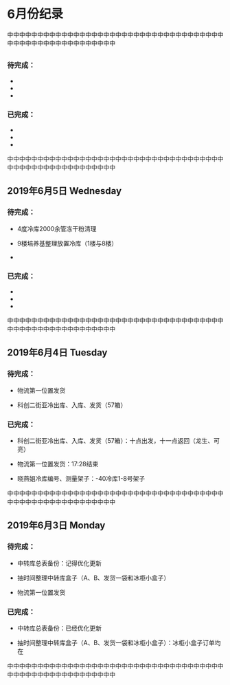 # 6月份纪录

中中中中中中中中中中中中中中中中中中中中中中中中中中中中中中中中中中中中中中中中中中中中中中中中中中中中中中

## 

### 待完成：

- 

- 

- 

### 已完成：

- 

- 

- 

中中中中中中中中中中中中中中中中中中中中中中中中中中中中中中中中中中中中中中中中中中中中中中中中中中中中中中

## 2019年6月5日 Wednesday

### 待完成：

- 4度冷库2000余管冻干粉清理

- 9楼培养基整理放置冷库（1楼与8楼）

- 

### 已完成：

- 

- 

- 

中中中中中中中中中中中中中中中中中中中中中中中中中中中中中中中中中中中中中中中中中中中中中中中中中中中中中中

## 2019年6月4日 Tuesday

### 待完成：

- 物流第一位置发货

- 科创二街亚冷出库、入库、发货（57箱）

### 已完成：

- 科创二街亚冷出库、入库、发货（57箱）：十点出发，十一点返回（龙生、可亮）

- 物流第一位置发货：17:28结束

- 晓燕姐冷库编号、测量架子：-40冷库1-8号架子

中中中中中中中中中中中中中中中中中中中中中中中中中中中中中中中中中中中中中中中中中中中中中中中中中中中中中中

## 2019年6月3日 Monday

### 待完成：

- 中转库总表备份：记得优化更新

- 抽时间整理中转库盒子（A、B、发货一袋和冰柜小盒子）

- 物流第一位置发货

### 已完成：

- 中转库总表备份：已经优化更新

- 抽时间整理中转库盒子（A、B、发货一袋和冰柜小盒子）：冰柜小盒子订单均在

中中中中中中中中中中中中中中中中中中中中中中中中中中中中中中中中中中中中中中中中中中中中中中中中中中中中中中

